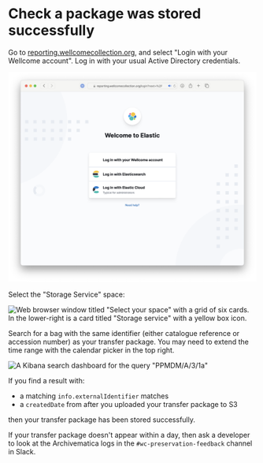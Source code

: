 # Check a package was stored successfully

Go to [reporting.wellcomecollection.org](https://reporting.wellcomecollection.org), and select "Login with your Wellcome account". Log in with your usual Active Directory credentials.

![Web browser window "Welcome to Elastic" with three login options. The first is named "Login with your Wellcome account".](../howto/reporting.png)

Select the "Storage Service" space:

![Web browser window titled "Select your space" with a grid of six cards. In the lower-right is a card titled "Storage service" with a yellow box icon.](../howto/reporting\_spaces.png)

Search for a bag with the same identifier (either catalogue reference or accession number) as your transfer package. You may need to extend the time range with the calendar picker in the top right.

![A Kibana search dashboard for the query "PPMDM/A/3/1a"](../howto/reporting\_search\_result.png)

If you find a result with:

* a matching `info.externalIdentifier` matches
* a `createdDate` from after you uploaded your transfer package to S3

then your transfer package has been stored successfully.

If your transfer package doesn't appear within a day, then ask a developer to look at the Archivematica logs in the `#wc-preservation-feedback` channel in Slack.
